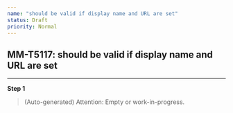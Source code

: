 ```yaml
---
name: "should be valid if display name and URL are set"
status: Draft
priority: Normal
---
```


## MM-T5117: should be valid if display name and URL are set

---

**Step 1**

> (Auto-generated) Attention: Empty or work-in-progress.
